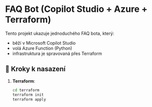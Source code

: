 # FAQ Bot (Copilot Studio + Azure + Terraform)

Tento projekt ukazuje jednoduchého FAQ bota, který:
- běží v Microsoft Copilot Studio
- volá Azure Function (Python)
- infrastruktura je spravovaná přes Terraform

## 🚀 Kroky k nasazení

1. **Terraform**:
   ```bash
   cd terraform
   terraform init
   terraform apply
